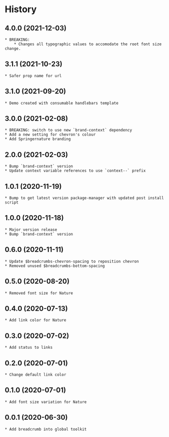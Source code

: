 # History

## 4.0.0 (2021-12-03)
    * BREAKING:
        * Changes all typographic values to accomodate the root font size change.
## 3.1.1 (2021-10-23)
    * Safer prop name for url

## 3.1.0 (2021-09-20)
    * Demo created with consumable handlebars template

## 3.0.0 (2021-02-08)
    * BREAKING: switch to use new `brand-context` dependency
    * Add a new setting for chevron's colour
    * Add Springernature branding

## 2.0.0 (2021-02-03)
    * Bump `brand-context` version
    * Update context variable references to use `context--` prefix

## 1.0.1 (2020-11-19)
    * Bump to get latest version package-manager with updated post install script

## 1.0.0 (2020-11-18)
    * Major version release
    * Bump `brand-context` version

## 0.6.0 (2020-11-11)
    * Update $breadcrumbs-chevron-spacing to reposition chevron
    * Removed unused $breadcrumbs-bottom-spacing

## 0.5.0 (2020-08-20)
    * Removed font size for Nature

## 0.4.0 (2020-07-13)
    * Add link color for Nature

## 0.3.0 (2020-07-02)
    * Add status to links

## 0.2.0 (2020-07-01)
    * Change default link color

## 0.1.0 (2020-07-01)
    * Add font size variation for Nature

## 0.0.1 (2020-06-30)
    * Add breadcrumb into global toolkit
